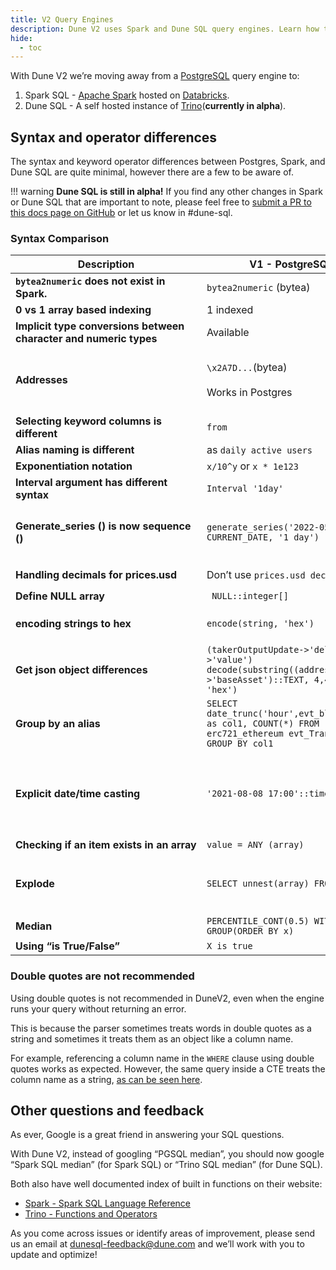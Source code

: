```yaml
---
title: V2 Query Engines
description: Dune V2 uses Spark and Dune SQL query engines. Learn how they work here!
hide:
  - toc
---
```


With Dune V2 we’re moving away from a [PostgreSQL](https://www.postgresql.org/) query engine to:

1. Spark SQL - [Apache Spark](https://www.databricks.com/glossary/what-is-apache-spark) hosted on [Databricks](https://docs.databricks.com/getting-started/introduction/index.html).
2. Dune SQL - A self hosted instance of [Trino](https://trino.io/)(**currently in alpha**). 

## Syntax and operator differences

The syntax and keyword operator differences between Postgres, Spark, and Dune SQL are quite minimal, however there are a few to be aware of.

!!! warning
    **Dune SQL is still in alpha!** If you find any other changes in Spark or Dune SQL that are important to note, please feel free to [submit a PR to this docs page on GitHub](https://github.com/duneanalytics/docs/edit/master/docs/reference/dune-v2/query-engine.md) or let us know in #dune-sql.



### Syntax Comparison

| <div style="width:290px">**Description**</div> | **V1 - PostgreSQL** | **V2 - Spark SQL** | **V2 - Dune SQL** |
| --- | --- | --- | --- |
| **`bytea2numeric` does not exist in Spark.** | `bytea2numeric` (bytea) | `bytea2numeric_v2` (string) | `bytea2numeric` (string) |
| **0 vs 1 array based indexing** | 1 indexed | 0 indexed | 1 indexed |
| **Implicit type conversions between character and numeric types** | Available | Available | [Not available](https://trino.io/docs/current/functions/conversion.html) |
| **Addresses** | `\x2A7D...`(bytea)<br><br>Works in Postgres | `0x2a7d...` (string)<br><br>Has to be lowercase in Spark.<br><br>Can be done via `lower('0x2A7D...')` | `0x2a7d...` (Byte array literal) <br><br> No escape quotes needed |
| **Selecting keyword columns is different** | `from` | `'from'` | `from` |
| **Alias naming is different** | as `daily active users` | as `'daily active user'` | as `daily active users` |
| **Exponentiation notation** | `x/10^y` or `x * 1e123` | `x*power(10,y)` or `x*1e123` | `x*power(10,y)` or `x * 1e123` |
| **Interval argument has different syntax** | `Interval '1day'` | `Interval '1 day'` | `Interval '1' day` |
| **Generate_series () is now sequence ()** | `generate_series('2022-05-15', CURRENT_DATE, '1 day')` | `explode(sequence(to_date('2022-01-01'), to_date('2022-02-01'), interval 1 day))` | `values(sequence(cast('2022-01-01' as date) - interval '7' day,cast('2022-02-01' as date),interval '1' day))`<br><br>Has a 10000 values limit. |
| **Handling decimals for prices.usd** | Don’t use `prices.usd decimals` | Replaced by `prices.tokens decimals` | Replaced by `tokens_[blockchain].erc20.decimals` |
| **Define NULL array** |` NULL::integer[]` | `CAST(NULL AS ARRAY&lt;int&gt;))` | `CAST(NULL AS ARRAY&lt;int&gt;))` |
| **encoding strings to hex** | `encode(string, 'hex')` | `hex(string)` | `hex(string)`<br><br>*available soon |
| **Get json object differences** | `(takerOutputUpdate->'deltaWei'->'value') decode(substring((addressSet->'baseAsset')::TEXT, 4,40), 'hex')` | `get_json_object(get_json_object(takerOutputUpdate,'\(.deltaWei'),'\).value')'0x'` | `json_query(json_query(takerOutputUpdate, 'lax $.deltaWei' omit quotes), 'lax $.value')` |
| **Group by an alias** | `SELECT date_trunc('hour',evt_block_time) as col1, COUNT(*) FROM erc721_ethereum evt_Transfer GROUP BY col1` | Same as PostgreSQL | `GROUP BY date_trunc('hour',evt_block_time)`Or: `GROUP BY 1, 2` |
| **Explicit date/time casting** | `'2021-08-08 17:00'::timestamp` | `cast('2021-08-08 17:00' as timestamp)` | `cast('2021-08-08 17:00' as timestamp)`<br><br>Or, `timestamp '2021-08-08 17:00'`<br><br>There are [many helper functions for casting to date/time types](https://trino.io/docs/current/functions/datetime.html?highlight=date), such as `date(‘2022-01-01’)` |
| **Checking if an item exists in an array** | `value = ANY (array)` | array_contains(array, value)` | `contains(array,value)` |
| **Explode** | `SELECT unnest(array) FROM table` | `SELECT explode(array) FROM table` | `SELECT vals.val FROM table1, unnest(arrayFromTable1) as vals(val)`<br><br>you have to use `unnest` with a `cross join`, as described in this [blog post](https://theleftjoin.com/how-to-explode-arrays-with-presto/). |
| **Median** | `PERCENTILE_CONT(0.5) WITHIN GROUP(ORDER BY x)` | `PERCENTILE_CONT(0.5) WITHIN GROUP(ORDER BY x)` | `approx_percentile(x, 0.5)` |
| **Using “is True/False”** | `X is true` | `X is true` | `X = true` |

### Double quotes are not recommended

Using double quotes is not recommended in DuneV2, even when the engine runs your query without returning an error.

This is because the parser sometimes treats words in double quotes as a string and sometimes it treats them as an object like a column name.

For example, referencing a column name in the `WHERE` clause using double quotes works as expected. However, the same query inside a CTE treats the column name as a string, [as can be seen here](https://dune.com/queries/1199604).

## Other questions and feedback

As ever, Google is a great friend in answering your SQL questions.

With Dune V2, instead of googling “PGSQL median”, you should now google “Spark SQL median” (for Spark SQL) or “Trino SQL median” (for Dune SQL). 

Both also have well documented index of built in functions on their website:

* [Spark - Spark SQL Language Reference](https://spark.apache.org/docs/latest/sql-programming-guide.html)
* [Trino - Functions and Operators](https://trino.io/docs/current/functions.html)

As you come across issues or identify areas of improvement, please send us an email at [dunesql-feedback@dune.com](mailto:dunesql-feedback@dune.com) and we’ll work with you to update and optimize!
